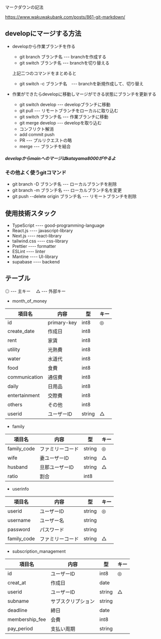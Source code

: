 マークダウンの記法

https://www.wakuwakubank.com/posts/861-git-markdown/

## developにマージする方法
- developから作業ブランチを作る
  - git branch ブランチ名 --- branchを作成する
  - git switch ブランチ名 --- branchを切り替える
  
  
  上記二つのコマンドをまとめると
  - git switch -c ブランチ名　--- branchを新規作成して、切り替え
  
- 作業ができたらdevelopに移動しマージができる状態にブランチを更新する
  - git switch develop --- developブランチに移動
  - git pull --- リモートブランチをローカルに取り込む
  - git switch ブランチ名 --- 作業ブランチに移動
  - git merge develop --- developを取り込む　
  - コンフリクト解消
  - add commit push
  - PR --- プルリクエストの略
  - merge --- ブランチを結合
 
 ##### developからmainへのマージはkatayama8000がやるよ
 
 ### その他よく使うgitコマンド
  - git branch -D ブランチ名 --- ローカルブランチを削除
  - git branch -m ブランチ名 --- ローカルブランチ名を変更
  - git push --delete origin ブランチ名 --- リモートブランチを削除
 
 
  
 
## 使用技術スタック
- TypeScript ---- good-programming-language
- React.js ---- javascript-library
- Next.js ---- react-library
- tailwind.css ---- css-library
- Prettier ---- formatter
- ESLint ---- linter
- Mantine ---- UI-library
- supabase ---- backend

## テーブル
 ◎ --- 主キー　
 △ --- 外部キー 
 
 - month_of_money
 
項目名|内容|型|キー
---|---|---|---
id|primary-key|int8|◎
create_date|作成日|int8|
rent|家賃|int8|
utility|光熱費|int8|
water|水道代|int8|
food|食費|int8|
communication|通信費|int8|
daily|日用品|int8|
entertainment|交際費|int8|
others|その他|int8|
userid|ユーザーID|string|△

 - family
 
項目名|内容|型|キー
---|---|---|---
family_code|ファミリーコード|string|◎
wife|妻ユーザーID|string|△
husband|旦那ユーザーID|string|△
ratio|割合|int8|

 - userinfo
 
項目名|内容|型|キー
---|---|---|---
userid|ユーザーID|string|◎
username|ユーザー名|string|
password|パスワード|string|
family_code|ファミリーコード|string|△


 - subscription_management
 
項目名|内容|型|キー
---|---|---|---
id|ユーザーID|int8|◎
creat_at|作成日|date|
userid|ユーザーID|string|△
subname|サブスクリプション|string|
deadline|締日|date|
membership_fee|会費|int8|
pay_period|支払い周期|string|

